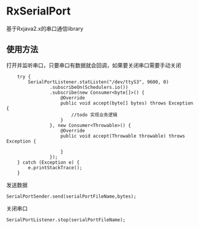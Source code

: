 # RxSerialPort
基于Rxjava2.x的串口通信library 
## 使用方法

打开并监听串口，只要串口有数据就会回调，如果要关闭串口需要手动关闭

        try {
            SerialPortListener.statListen("/dev/ttyS3", 9600, 0)
                    .subscribeOn(Schedulers.io())
                    .subscribe(new Consumer<byte[]>() {
                        @Override
                        public void accept(byte[] bytes) throws Exception {
                            //todo 实现业务逻辑
                        }
                    }, new Consumer<Throwable>() {
                        @Override
                        public void accept(Throwable throwable) throws Exception {

                        }
                    });
        } catch (Exception e) {
            e.printStackTrace();
        }


发送数据

	SerialPortSender.send(serialPortFileName,bytes);

关闭串口

	SerialPortListener.stop(serialPortFileName);